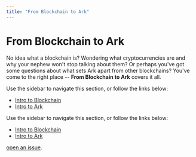 ```yaml
---
title: "From Blockchain to Ark"
---
```


# From Blockchain to Ark

No idea what a blockchain is? Wondering what cryptocurrencies are and why your nephew won't stop talking about them? Or perhaps you've got some questions about what sets Ark apart from other blockchains? You've come to the right place -- **From Blockchain to Ark** covers it all.

Use the sidebar to navigate this section, or follow the links below:

* [Intro to Blockchain](/introduction/blockchain)
* [Intro to Ark](/introduction/ark/)

Use the sidebar to navigate this section, or follow the links below:

* [Intro to Blockchain](/introduction/blockchain)
* [Intro to Ark](/introduction/ark/)

 [open an issue](https://github.com/ArkEcosystem/docs).
